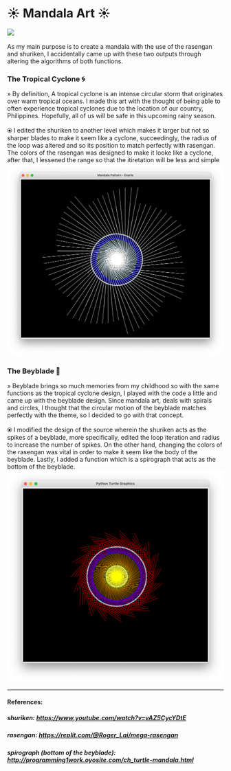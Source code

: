 # ☀︎ Mandala Art ☀︎

<img src="https://img.shields.io/badge/Python-3776AB?style=for-the-badge&logo=python&logoColor=white"></a>

As my main purpose is to create a mandala with the use of the rasengan and shuriken, I accidentally came up with these two outputs through altering the algorithms of both functions. 
### The Tropical Cyclone 🌀
» By definition, A tropical cyclone is an intense circular storm that originates over warm tropical oceans. I made this art with the thought of being able to often experience tropical cyclones due to the location of our country, Philippines. Hopefully, all of us will be safe in this upcoming rainy season. <br><br>
⦿ I edited the shuriken to another level which makes it larger but not so sharper blades to make it seem like a cyclone, succeedingly, the radius of the loop was altered and so its position to match perfectly with rasengan. The colors of the rasengan was designed to make it looke like a cyclone, after that, I lessened the range so that the itiretation will be less and simple
![Cyclone](/assets/cyclone.png)

### The Beyblade 🥌
» Beyblade brings so much memories from my childhood so with the same functions as the tropical cyclone design, I played with the code a little and came up with the beyblade design. Since mandala art, deals with spirals and circles, I thought that the circular motion of the beyblade matches perfectly with the theme, so I decided to go with that concept. <br><br>
⦿ I modified the design of the source wherein the shuriken acts as the spikes of a beyblade, more specifically, edited the loop iteration and radius to increase the number of spikes. On the other hand, changing the colors of the rasengan was vital in order to make it seem like the body of the beyblade. Lastly, I added a function which is a spirograph that acts as the bottom of the beyblade.
![Beyblade](/assets/beyblade.png)

<hr>

#### References:
##### shuriken: https://www.youtube.com/watch?v=vAZ5CycYDtE
##### rasengan: https://replit.com/@Roger_Lai/mega-rasengan
##### spirograph (bottom of the beyblade): http://programming1work.oyosite.com/ch_turtle-mandala.html


